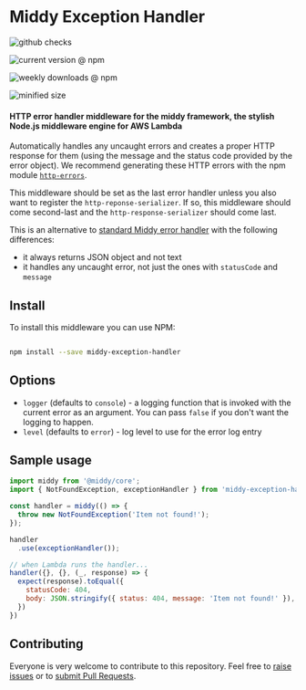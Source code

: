 # Middy Exception Handler

![github checks](https://badgen.net/github/checks/middy-exception-handler)

![current version @ npm](https://badgen.net/npm/v/middy-exception-handler)

![weekly downloads @ npm](https://badgen.net/npm/dw/middy-exception-handler)

![minified size](https://badgen.net//bundlephobia/min/middy-exception-handler)

#### HTTP error handler middleware for the middy framework, the stylish Node.js middleware engine for AWS Lambda

Automatically handles any uncaught errors and creates a proper HTTP response
for them (using the message and the status code provided by the error object). We recommend generating these HTTP errors with the npm module [`http-errors`](https://npm.im/http-errors).

This middleware should be set as the last error handler unless you also want to register the `http-reponse-serializer`. If so, this middleware should come second-last and the `http-response-serializer` should come last.

This is an alternative to [standard Middy error handler](https://github.com/middyjs/middy/tree/master/packages/http-error-handler) with the following differences:

- it always returns JSON object and not text
- it handles any uncaught error, not just the ones with `statusCode` and `message`

## Install

To install this middleware you can use NPM:

```bash

npm install --save middy-exception-handler

```

## Options

- `logger` (defaults to `console`) - a logging function that is invoked with the current error as an argument. You can pass `false` if you don't want the logging to happen.
- `level` (defaults to `error`) - log level to use for the error log entry

## Sample usage

```javascript
import middy from '@middy/core';
import { NotFoundException, exceptionHandler } from 'middy-exception-handler';

const handler = middy(() => {
  throw new NotFoundException('Item not found!');
});

handler
  .use(exceptionHandler());

// when Lambda runs the handler...
handler({}, {}, (_, response) => {
  expect(response).toEqual({
    statusCode: 404,
    body: JSON.stringify({ status: 404, message: 'Item not found!' }),
  })
})
```

## Contributing

Everyone is very welcome to contribute to this repository. Feel free to [raise issues](https://github.com/https-abhishek/middy-exception-handler/issues) or to [submit Pull Requests](https://github.com/https-abhishek/middy-exception-handler/pulls).
